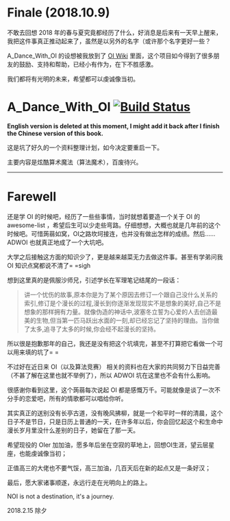 # Finale (2018.10.9)

不敢去回想 2018 年的春与夏究竟都经历了什么，好消息是后来有一天早上醒来，我把这件事真正推动起来了，虽然是以另外的名字（或许那个名字更好一些？

A_Dance_With_OI 的设想被我放到了 [OI Wiki](https://github.com/24OI/OI-wiki) 里面，这个项目如今得到了很多朋友的鼓励、支持和帮助，已经小有作为，在下不胜感激。

我们都将有光明的未来，希望都可以虔诚像当初。

# A_Dance_With_OI [![Build Status](https://img.shields.io/travis/Ir1d/A_Dance_With_OI.svg?style=flat-square)](https://github.com/Ir1d/A_Dance_With_OI)

**English version is deleted at this moment, I might add it back after I finish the Chinese version of this book.**

这是坑了好久的一个资料整理计划，如今决定要重启一下。

主要内容是炫酷算术魔法（算法魔术），百废待兴。

----

# Farewell

还是学 OI 的时候吧，经历了一些些事情，当时就想着要造一个关于 OI 的 awesome-list ，希望后生可以少走些弯路。仔细想想，大概也就是几年前的这个时候吧。可惜蒟蒻如窝，OI之路坎坷接连，也并没有做出怎样的成绩。然后…… ADWOI 也就真正地成了一个大坑吧。

大学之后接触这方面的知识少了，更是越来越菜无力去做这件事。甚至有学弟问我 OI 知识点窝都说不清了= =sigh

想到这里真的是佩服沙师兄，引述学长在军理笔记结尾的一段话：

>讲一个忧伤的故事,原本你是为了某个原因去修订一个跟自己没什么关系的索引,修订是个漫长的过程,漫长到你逐渐发现现实不是想象的美好,自己不是想象的那样拥有力量。就像伪造的神话中,波塞冬立誓为心爱的人去创造最美的生物,但当第一匹马跃出水面的一刻,却已经忘记了坚持的理由。当你做了太多,追寻了太多的时候,你会经不起漫长的坚持。

所以很是抱歉那年的自己，我还是没有把这个坑填完，甚至不打算把它看做一个可以用来填的坑了= =

不过好在近日来 OI（以及算法竞赛） 相关的资料也在大家的共同努力下日益完善（不甚了解在这里也就不举例了），所以 ADWOI 坑在这里也不会有什么影响。

很感谢你看到这里，这个蒟蒻每次说起 OI 都是感慨万千。可能就像是谈了一次不分手的恋爱吧，所有的情歌都可以唱给你听。

其实真正的送别没有长亭古道，没有晚风拂柳，就是一个和平时一样的清晨，这个日子不是节日，只是日历上普通的一天，在许多年以后，你会回忆起这个和生命中漫长岁月里没什么差别的日子，她留在了那一天。

希望现役的 OIer 加加油，愿多年后坐在空寂的草地上，回想OI生涯，望云层星座，也能虔诚像当初；

正值高三的大佬也不要气馁，高三加油，几百天后在新的起点又是一条好汉；

最后，愿大家诸事顺遂，永远行走在光明向上的路上。

NOI is not a destination, it's a journey.

2018.2.15 除夕
